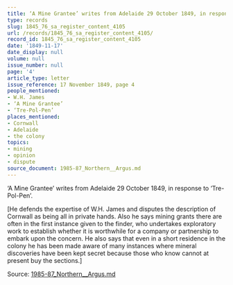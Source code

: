 ```yaml
---
title: ‘A Mine Grantee’ writes from Adelaide 29 October 1849, in response to ‘Tre-Pol-Pen’.
type: records
slug: 1845_76_sa_register_content_4105
url: /records/1845_76_sa_register_content_4105/
record_id: 1845_76_sa_register_content_4105
date: '1849-11-17'
date_display: null
volume: null
issue_number: null
page: '4'
article_type: letter
issue_reference: 17 November 1849, page 4
people_mentioned:
- W.H. James
- ‘A Mine Grantee’
- ‘Tre-Pol-Pen’
places_mentioned:
- Cornwall
- Adelaide
- the colony
topics:
- mining
- opinion
- dispute
source_document: 1985-87_Northern__Argus.md
---
```


‘A Mine Grantee’ writes from Adelaide 29 October 1849, in response to ‘Tre-Pol-Pen’.

[He defends the expertise of W.H. James and disputes the description of Cornwall as being all in private hands.  Also he says mining grants there are often in the first instance given to the finder, who undertakes exploratory work to establish whether it is worthwhile for a company or partnership to embark upon the concern.  He also says that even in a short residence in the colony he has been made aware of many instances where mineral discoveries have been kept secret because those who know cannot at present buy the sections.]

Source: [1985-87_Northern__Argus.md](/downloads/markdown/1985-87_Northern__Argus.md)
